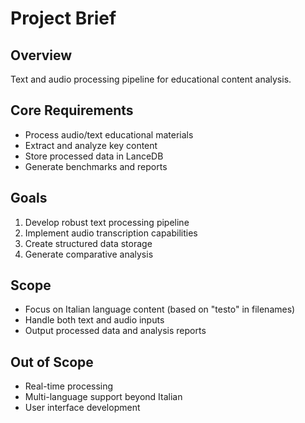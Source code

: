 # Project Brief

## Overview
Text and audio processing pipeline for educational content analysis.

## Core Requirements
- Process audio/text educational materials
- Extract and analyze key content
- Store processed data in LanceDB
- Generate benchmarks and reports

## Goals
1. Develop robust text processing pipeline
2. Implement audio transcription capabilities
3. Create structured data storage
4. Generate comparative analysis

## Scope
- Focus on Italian language content (based on "testo" in filenames)
- Handle both text and audio inputs
- Output processed data and analysis reports

## Out of Scope
- Real-time processing
- Multi-language support beyond Italian
- User interface development
